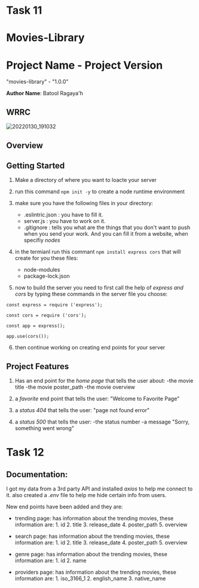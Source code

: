 # **Task 11**


# Movies-Library


# Project Name - Project Version
"movies-library" -  "1.0.0"  


**Author Name**: Batool Ragaya'h

## WRRC
![20220130_191032](https://user-images.githubusercontent.com/97676785/151709811-51de5fb1-bdf4-4d85-8ee4-d134ff7ec3a7.jpg)







## Overview

## Getting Started

1. Make a directory of where you want to loacte your server
2. run this command `npm init -y` to create a node runtime environment
3. make sure you have the following files in your directory:
     - .eslintric.json : you have to fill it.
     - server.js : you have to work on it.
     - .gitignore : tells you what are the things that you don't want to push when you send your work. And you can fill it from a website, when specifiy *nodes*
4. in the termianl run this commant `npm install express cors` that will create for you these files:
     - node-modules 
     - package-lock.json

5. now to build the server you need to first call the help of *express and cors* by typing these commands in the server file you choose:

`const express = require ('express');`

`const cors = require ('cors');`

`const app = express();`

`app.use(cors());`

6. then continue working on creating end points for your server







## Project Features

1. Has an end point for the *home page* that tells the user about:
    -the movie title
    -the movie poster_path
    -the movie overview

2. a *favorite* end point that tells the user:
"Welcome to Favorite Page"

3. a *status 404* that tells the user:
"page not found error"

4. a *status 500* that tells the user:
    -the status number
    -a message "Sorry, something went wrong"




# **Task 12**
## Documentation:

I got my data from a 3rd party API and installed *axios* to help me connect to it.
also created a *.env* file to help me hide certain info from users.




New end points have been added and they are:

- trending page: has information about the trending movies, these information are:
       1. id
       2. title
       3. release_date
       4. poster_path
       5. overview


- search page: has information about the trending movies, these information are:
       1. id
       2. title
       3. release_date
       4. poster_path
       5. overview


- genre page: has information about the trending movies, these information are:
       1. id
       2. name


- providers page: has information about the trending movies, these information are:
       1. iso_3166_1
       2. english_name
       3. native_name
       

